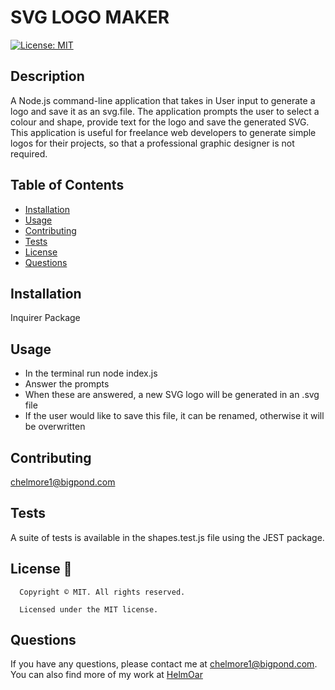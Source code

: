 # SVG LOGO MAKER
  [![License: MIT](https://img.shields.io/badge/License-MIT-yellow.svg)](https://opensource.org/licenses/MIT)


## Description
A Node.js command-line application that takes in User input to generate a logo and save it as an svg.file. The application prompts the user to select a colour and shape, provide text for the logo and save the generated SVG. 
This application is useful for freelance web developers to generate simple logos for their projects, so that a professional graphic designer is not required. 

## Table of Contents
- [Installation](#installation)
- [Usage](#usage)
- [Contributing](#contributing)
- [Tests](#tests)
- [License](#license)
- [Questions](#questions)

## Installation
Inquirer Package

## Usage
- In the terminal run node index.js
- Answer the prompts
- When these are answered, a new SVG logo will be generated in an .svg file
- If the user would like to save this file, it can be renamed, otherwise it will be overwritten

## Contributing
chelmore1@bigpond.com

## Tests
A suite of tests is available in the shapes.test.js file using the JEST package.

## License 📛
      Copyright © MIT. All rights reserved. 
      
      Licensed under the MIT license.

## Questions
If you have any questions, please contact me at chelmore1@bigpond.com.
You can also find more of my work at [HelmOar]( https://github.com/HelmOar/)

